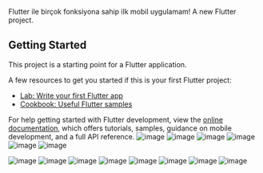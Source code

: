 Flutter ile birçok fonksiyona sahip ilk  mobil uygulamam!
A new Flutter project.

## Getting Started

This project is a starting point for a Flutter application.

A few resources to get you started if this is your first Flutter project:

- [Lab: Write your first Flutter app](https://docs.flutter.dev/get-started/codelab)
- [Cookbook: Useful Flutter samples](https://docs.flutter.dev/cookbook)

For help getting started with Flutter development, view the
[online documentation](https://docs.flutter.dev/), which offers tutorials,
samples, guidance on mobile development, and a full API reference.
![image](https://github.com/hazalzengin/flutterchattapp/assets/141309108/fe8006a3-7da9-4a24-baad-f577426048e4)
![image](https://github.com/hazalzengin/flutterchattapp/assets/141309108/72a5153b-f6aa-4189-b035-bc2e3f50bea2)
![image](https://github.com/hazalzengin/flutterchattapp/assets/141309108/df5403f6-1e9a-4841-8d8b-9a83de677e92)
![image](https://github.com/hazalzengin/flutterchattapp/assets/141309108/205d603a-d6b3-472f-b557-e9b003b4d051)
![image](https://github.com/hazalzengin/flutterchattapp/assets/141309108/c6890636-275e-4068-9fc1-3cbd7ce149b8)
![image](https://github.com/hazalzengin/flutterchattapp/assets/141309108/376eb74b-6b12-4e19-bf12-92d8f0d7fac8)

![image](https://github.com/hazalzengin/flutterchattapp/assets/141309108/62baf977-8dd6-41f4-8c46-b908c140c3a5)
![image](https://github.com/hazalzengin/flutterchattapp/assets/141309108/2111569d-1937-4f24-90e9-276540da268c)
![image](https://github.com/hazalzengin/flutterchattapp/assets/141309108/d836db26-a41b-486e-b097-efdbf9443334)
![image](https://github.com/hazalzengin/flutterchattapp/assets/141309108/cbd83400-2740-49c2-bd47-8f6aa7aa6261)
![image](https://github.com/hazalzengin/flutterchattapp/assets/141309108/0ac06202-e111-42e5-bd4e-6109fbc7f933)
![image](https://github.com/hazalzengin/flutterchattapp/assets/141309108/95285c14-0f27-4cd7-a037-b7f0f1538c4f)
![image](https://github.com/hazalzengin/flutterchattapp/assets/141309108/00edc76b-8909-456d-bc8e-09cb2b6302d7)
![image](https://github.com/hazalzengin/flutterchattapp/assets/141309108/ae9fd43f-ee5f-4159-b2d6-f15938b18f56)




